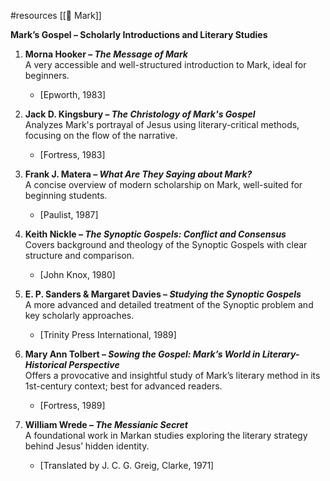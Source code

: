 #resources 
[[📜 Mark]]

**Mark’s Gospel – Scholarly Introductions and Literary Studies**

1. **Morna Hooker – _The Message of Mark_**  
    A very accessible and well-structured introduction to Mark, ideal for beginners.
    
    - [Epworth, 1983]
        
2. **Jack D. Kingsbury – _The Christology of Mark's Gospel_**  
    Analyzes Mark's portrayal of Jesus using literary-critical methods, focusing on the flow of the narrative.
    
    - [Fortress, 1983]
        
3. **Frank J. Matera – _What Are They Saying about Mark?_**  
    A concise overview of modern scholarship on Mark, well-suited for beginning students.
    
    - [Paulist, 1987]
        
4. **Keith Nickle – _The Synoptic Gospels: Conflict and Consensus_**  
    Covers background and theology of the Synoptic Gospels with clear structure and comparison.
    
    - [John Knox, 1980]
        
5. **E. P. Sanders & Margaret Davies – _Studying the Synoptic Gospels_**  
    A more advanced and detailed treatment of the Synoptic problem and key scholarly approaches.
    
    - [Trinity Press International, 1989]
        
6. **Mary Ann Tolbert – _Sowing the Gospel: Mark’s World in Literary-Historical Perspective_**  
    Offers a provocative and insightful study of Mark’s literary method in its 1st-century context; best for advanced readers.
    
    - [Fortress, 1989]
        
7. **William Wrede – _The Messianic Secret_**  
    A foundational work in Markan studies exploring the literary strategy behind Jesus’ hidden identity.
    
    - [Translated by J. C. G. Greig, Clarke, 1971]
